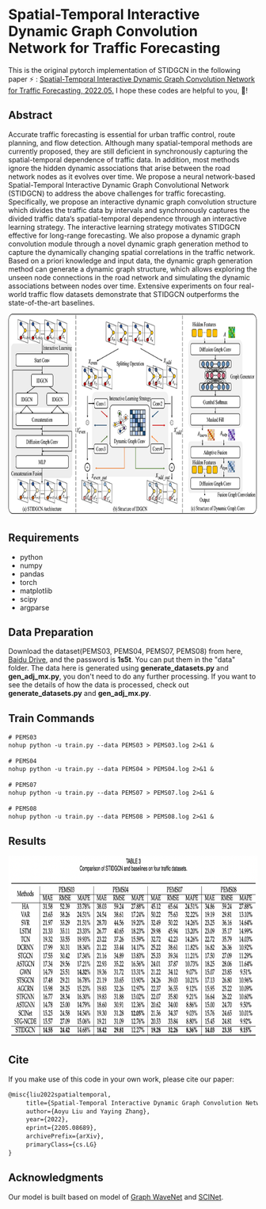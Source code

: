 # Spatial-Temporal Interactive Dynamic Graph Convolution Network for Traffic Forecasting

This is the original pytorch implementation of STIDGCN in the following paper ⚡️ : [Spatial-Temporal Interactive Dynamic Graph Convolution Network for Traffic Forecasting, 2022.05.](https://arxiv.org/abs/2205.08689) I hope these codes are helpful to you, 🌟!

## Abstract

Accurate traffic forecasting is essential for urban traffic control, route planning, and flow detection. Although many spatial-temporal methods are currently proposed, they are still deficient in synchronously capturing the spatial-temporal dependence of traffic data. In addition, most methods ignore the hidden dynamic associations that arise between the road network nodes as it evolves over time. We propose a neural network-based Spatial-Temporal Interactive Dynamic Graph Convolutional Network (STIDGCN) to address the above challenges for traffic forecasting. Specifically, we propose an interactive dynamic graph convolution structure which divides the traffic data by intervals and synchronously captures the divided traffic data‘s spatial-temporal dependence through an interactive learning strategy. The interactive learning strategy motivates STIDGCN effective for long-range forecasting. We also propose a dynamic graph convolution module through a novel dynamic graph generation method to capture the dynamically changing spatial correlations in the traffic network. Based on a priori knowledge and input data, the dynamic graph generation method can generate a dynamic graph structure, which allows exploring the unseen node connections in the road network and simulating the dynamic associations between nodes over time. Extensive experiments on four real-world traffic flow datasets demonstrate that STIDGCN outperforms the state-of-the-art baselines.

<p align="center">
  <img width="835" height="408" src=./figs/fig1.png>
</p>

## Requirements
- python
- numpy
- pandas
- torch
- matplotlib
- scipy
- argparse

## Data Preparation
Download the dataset(PEMS03, PEMS04, PEMS07, PEMS08) from here, [Baidu Drive](https://pan.baidu.com/s/1pbRUmRg_Y69KRNEuKZParQ), and the password is <b>1s5t</b>. You can put them in the "data" folder. The data here is generated using <b>generate_datasets.py</b> and <b>gen_adj_mx.py</b>, you don't need to do any further processing. If you want to see the details of how the data is processed, check out <b>generate_datasets.py</b> and <b>gen_adj_mx.py</b>.

## Train Commands

```
# PEMS03
nohup python -u train.py --data PEMS03 > PEMS03.log 2>&1 &

# PEMS04
nohup python -u train.py --data PEMS04 > PEMS04.log 2>&1 &

# PEMS07
nohup python -u train.py --data PEMS07 > PEMS07.log 2>&1 &

# PEMS08
nohup python -u train.py --data PEMS08 > PEMS08.log 2>&1 &
```
## Results

<p align="center">
  <img width="856" height="368" src=./figs/fig2.png>
</p>

## Cite
If you make use of this code in your own work, please cite our paper:
 ```latex
@misc{liu2022spatialtemporal,
      title={Spatial-Temporal Interactive Dynamic Graph Convolution Network for Traffic Forecasting}, 
      author={Aoyu Liu and Yaying Zhang},
      year={2022},
      eprint={2205.08689},
      archivePrefix={arXiv},
      primaryClass={cs.LG}
}
```

## Acknowledgments
Our model is built based on model of [Graph WaveNet](https://github.com/nnzhan/Graph-WaveNet) and [SCINet](https://github.com/cure-lab/SCINet).
